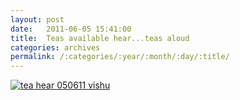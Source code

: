 ```yaml
---
layout: post
date:	2011-06-05 15:41:00
title:  Teas available hear...teas aloud
categories: archives
permalink: /:categories/:year/:month/:day/:title/
---
```

<lj-raw><lj-raw><img style="visibility:hidden;width:0px;height:0px;" border=0 width=0 height=0 src="http://c.gigcount.com/wildfire/IMP/CXNID=2000002.11NXC/bHQ9MTMwNzMwMjg*MzQyMSZwdD*xMzA3MzAyODc*NzgxJnA9Mzg2MzYxJmQ9Jm49bGl2ZWpvdXJuYWwmZz*xJm9mPTA=.gif" /><a href="http://s1142.photobucket.com/albums/n602/Deepapctrsglr/?action=view&current=image015.jpg" target="_blank"><img src="http://i1142.photobucket.com/albums/n602/Deepapctrsglr/image015.jpg" border="0" alt="tea hear 050611 vishu"></a></lj-raw></lj-raw>
